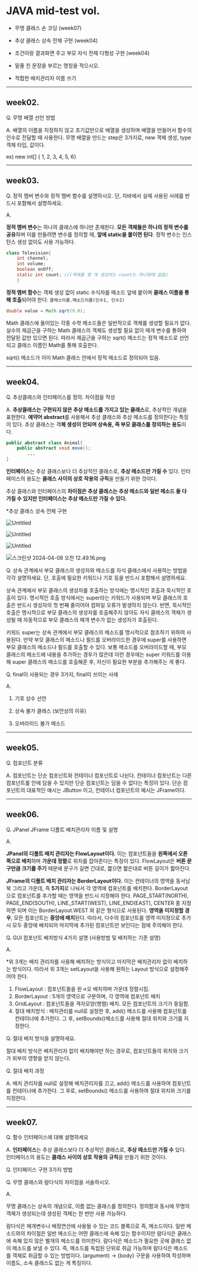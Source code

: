 # JAVA mid-test vol.

* 무명 클래스 손 코딩 (week07)

* 추상 클래스 상속 전체 구현 (week04)

* 조건이랑 결과화면 주고 부모 자식 전체 다형성 구현 (week04)

* 밑줄 친 문장을 부르는 명칭을 적으시오. 

* 적합한 배치관리자 이름 쓰기

---

## week02.

Q. 무명 배열 선언 방법

A. 배열의 이름을 지정하지 않고 초기값만으로 배열을 생성하며 배열을 만들어서 함수의 인수로 전달할 때 사용한다. 무명 배열을 만드는 step은 3가지로, new 객체 생성, type 객체 타입, 값이다. 

ex) new int[] { 1, 2, 3, 4, 5, 6}

---

## week03.

Q. 정적 멤버 변수와 정적 멤버 함수를 설명하시오. 단, 자바에서 실제 사용된 사례를 반드시 포함해서 설명하세요. 

A. 

**정적 멤버 변수**는 하나의 클래스에 하나만 존재한다. **모든 객체들은 하나의 정적 변수를 공유**하며 이를 만들려면 변수를 정의할 때, **앞에 static을 붙이면 된다**. 정적 변수는 인스턴스 생성 없이도 사용 가능하다. 

```java
class Television{
	int channel;
	int volume;
	boolean onOff;
	static int count; //(객체를 몇 개 생성하는 count는 하나밖에 없음)
	}
```

**정적 멤버 함수**는 객체 생성 없이 static 수식자를 메소드 앞에 붙이며 **클래스 이름을 통해 호출**되어야 한다. `클래스이름.메소드이름(인수1, 인수2)` 

```java
double value = Math.sqrt(9.0);
```

Math 클래스에 들어있는 각종 수학 메소드들은 일반적으로 객체를 생성할 필요가 없다. 실수의 제곱근을 구하는 Math 클래스의 객체도 생성할 필요 없이 매개 변수를 통하여 전달된 값만 있으면 된다. 따라서 제곱근을 구하는 sqrt() 메소드는 정적 메소드로 선언되고 클래스 이름인 Math를 통해 호출한다. 

sqrt() 메소드가 이미 Math 클래스 안에서 정적 메소드로 정의되어 있음. 

---

## week04.

Q. 추상클래스와 인터페이스를 정의. 차이점을 작성

A. **추상클래스는 구현되지 않은 추상 메소드를 가지고 있는 클래스**로, 추상적인 개념을 표현한다. **예약어 abstract**를 사용해서 추상 클래스와 추상 메소드를 정의한다는 특징이 있다. 추상 클래스는 객**체 생성이 안되며 상속용, 즉 부모 클래스를 정의하는 용도**이다. 

```java
public abstract class Animal{
	public abstract void move();
		...
}
```

**인터페이스**는 추상 클래스보다 더 추상적인 클래스로, **추상 메소드만 가질 수** 있다. 인터페이스의 용도는 **클래스 사이의 상호 작용의 규칙**을 만들기 위한 것이다. 

추상 클래스와 인터페이스의 **차이점은** **추상 클래스는 추상 메소드와 일반 메소드 둘 다 가질 수 있지만 인터페이스는 추상 메소드만 가질 수 있다.** 

*추상 클래스 상속 전체 구현

![Untitled](JAVA%20mid-test%20vol%20b473de7494804c91b15aa1ef30e3c3dc/Untitled.png)

![Untitled](JAVA%20mid-test%20vol%20b473de7494804c91b15aa1ef30e3c3dc/Untitled%201.png)

![Untitled](JAVA%20mid-test%20vol%20b473de7494804c91b15aa1ef30e3c3dc/Untitled%202.png)

![스크린샷 2024-04-08 오전 12.49.16.png](JAVA%20mid-test%20vol%20b473de7494804c91b15aa1ef30e3c3dc/%25E1%2584%2589%25E1%2585%25B3%25E1%2584%258F%25E1%2585%25B3%25E1%2584%2585%25E1%2585%25B5%25E1%2586%25AB%25E1%2584%2589%25E1%2585%25A3%25E1%2586%25BA_2024-04-08_%25E1%2584%258B%25E1%2585%25A9%25E1%2584%258C%25E1%2585%25A5%25E1%2586%25AB_12.49.16.png)

Q. 상속 관계에서 부모 클래스의 생성자와 메소드를 자식 클래스에서 사용하는 방법을 각각 설명하세요. 단, 호출에 필요한 키워드나 기호 등을 반드시 포함해서 설명하세요.

상속 관계에서 부모 클래스의 생성자를 호출하는 방식에는 명시적인 호출과 묵시적인 호출이 있다. 명시적인 호출 방식에서는 super라는 키워드가 사용되며 부모 클래스의 호출은 반드시 생성자의 첫 번째 줄이어야 컴파일 오류가 발생하지 않는다. 반면, 묵시적인 호출은 명시적으로 부모 클래스의 생성자를 호출해주지 않아도 자식 클래스의 객체가 생성될 때 자동적으로 부모 클래스의 매개 변수가 없는 생성자가 호출된다. 

키워드 super는 상속 관계에서 부모 클래스의 메소드를 명시적으로 참조하기 위하여 사용된다. 만약 부모 클래스의 메소드나 필드를 오버라이드한 경우에 super를 사용하면 부모 클래스의 메소드나 필드를 호출할 수 있다. 보통 메소드를 오버라이드할 때, 부모 클래스의 메소드에 내용을 추가하는 경우가 많은데 이런 경우에는 super 키워드를 이용해 super 클래스의 메소드를 호출해준 후, 자신이 필요한 부분을 추가해주는 게 좋다. 

Q. final이 사용되는 경우 3가지, final이 쓰이는 사례

A. 

1. 기호 상수 선언 

2. 상속 불가 클래스 (보안상의 이유) 

3. 오버라이드 불가 메소드 

---

## week05.

Q. 컴포넌트 분류

A. 컴포넌트는 단순 컴포넌트와 컨테이너 컴포넌트로 나뉜다. 컨테이너 컴포넌트는 다른 컴포넌트를 안에 담을 수 있지만 단순 컴포넌트는 담을 수 없다는 특징이 있다. 단순 컴포넌트의 대표적인 예시는 JButton 이고, 컨테이너 컴포넌트의 예시는 JFrame이다. 

 

---

## week06.

Q.  JPanel JFrame 디폴트 배치관리자 이름 및 설명 

A. 

**JPanel의 디폴트 배치 관리자는 FlowLayout이다.** 이는 컴포넌트들을 **왼쪽에서 오른쪽으로 배치**하며 **가운데 정렬**로 위치를 잡아준다는 특징이 있다. FlowLayout은 **버튼 문구만큼 크기를 주기** 때문에 문구가 길면 긴대로, 짧으면 짧은대로 버튼 길이가 짧아진다. 

 

**JFrame의 디폴트 배치 관리자는 BorderLayout이다.** 이는 컨테이너의 영역을 동서남북 그리고 가운데, 즉 **5가지**로 나눠서 각 영역에 컴포넌트를 배치한다. BorderLayout으로 컴포넌트를 추가할 때는 영역을 반드시 지정해야 한다. PAGE_START(NORTH), PAGE_END(SOUTH), LINE_START(WEST), LINE_END(EAST), CENTER 중 지정하면 되며 이는 BorderLayout.WEST 와 같은 형식으로 사용된다. **영역을 미지정할 경우**, 모든 컴포넌트는 **중앙에 배치**된다. 따라서, 다수의 컴포넌트를 영역 미지정으로 추가 시 모두 중앙에 배치되어 마지막에 추가된 컴포넌트만 보인다는 점에 주의해야 한다. 

Q. GUI 컴포넌트 배치방식 4가지 설명 (사용방법 및 배치하는 기준 설명)

A. 

*위 3개는 배치 관리자를 사용해 배치하는 방식이고 마지막은 배치관리자 없이 배치하는 방식이다. 따라서 위 3개는 setLayout을 사용해 원하는 Layout 방식으로 설정해주어야 한다. 

1. FlowLayout : 컴포넌트들을 왼→오 배치하며 가운데 정렬시킴. 
2. BorderLayout : 5개의 영역으로 구분하며, 각 영역에 컴포넌트 배치
3. GridLayout : 컴포넌트들을 격자모양(행렬) 배치. 모든 컴포넌트의 크기가 동일함. 
4. 절대 배치방식 : 배치관리를 null로 설정한 후, add() 메소드를 사용해 컴포넌트를 컨테이너에 추가한다. 그 후, setBounds()메소드를 사용해 절대 위치와 크기를 지정한다. 

Q. 절대 배치 방식을 설명하세요.

절대 배치 방식은 배치관리자 없이 배치해야만 하는 경우로, 컴포넌트들의 위치와 크기가 외부의 영향을 받지 않는다. 

Q. 절대 배치 과정

A. 배치 관리자를 null로 설정해 배치관리자를 끄고, add() 메소드를 사용하여 컴포넌트를 컨테이너에 추가한다. 그 후로, setBounds() 메소드를 사용하여 절대 위치와 크기를 지정한다. 

---

## week07.

Q. 함수 인터페이스에 대해 설명하세요

A. **인터페이스**는 추상 클래스보다 더 추상적인 클래스로, **추상 메소드만 가질 수** 있다. 인터페이스의 용도는 **클래스 사이의 상호 작용의 규칙**을 만들기 위한 것이다. 

Q. 인터페이스 구현 3가지 방법

Q. 무명 클래스와 람다식의 차이점을 서술하시오.

A. 

무명 클래스는 상속의 개념으로, 이름 없는 클래스를 정의한다. 정의함과 동시에 무명의 객체가 생성되는데 생성된 객체는 한 번만 사용 가능하다. 

람다식은 매개변수나 배정연산에 사용될 수 있는 코드 블록으로 즉, 메소드이다. 일반 메소드와의 차이점은 일반 메소드는 어떤 클래스에 속해 있는 함수이지만 람다식은 클래스에 속해 있지 않은 별개의 메소드를 의미한다. 람다식은 메소드가 필요한 곳에 클래스 없이 메소드를 보낼 수 있다. 즉, 메소드를 독립된 단위로 취급 가능하며 람다식은 메소드를 객체로 취급할 수 있는 방법이다. (argument) → {body} 구문을 사용하여 작성하며 이름도, 소속 클래스도 없는 게 특징이다.
